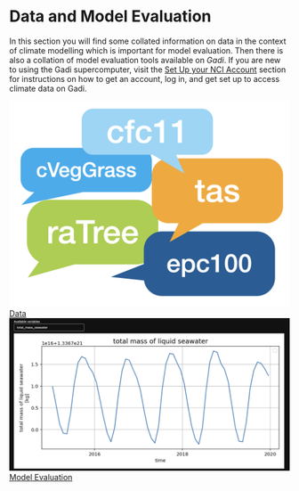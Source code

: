 #  Data and Model Evaluation 


In this section you will find some collated information on data in the context of climate modelling which is important for model evaluation. Then there is also a collation of model evaluation tools available on *Gadi*. If you are new to using the Gadi supercomputer, visit the [Set Up your NCI Account](/getting_started/set_up_nci_account) section for instructions on how to get an account, log in, and get set up to access climate data on Gadi.
<!--## Prerequisites

If you are new to MED and are wondering [*"What is Model Evaluation and Diagnostics about?"*](./model_evaluation_getting_started/index.md), we recommend you read our [Getting Started with MED page](./model_evaluation_getting_started/index.md): -->

<div class="card-container">
    <a href="data" class="vertical-card aspect-ratio1to1">
        <div class="card-image-container">
            <img src="../assets/model_evaluation/model_evaluation_variables.png" alt="Data" class="img-cover"></img>
        </div>
        <div class="card-text-container bold ">Data</div>
    </a>  
    <a href="evaluation_on_gadi" class="vertical-card aspect-ratio1to1">
        <div class="card-image-container">
            <img src="../assets/model_evaluation/live_diagnostics/tutorial_image_4.png" alt="Model Evaluation" class="img-cover" style="object-position: left;"></img>
        </div>
        <div class="card-text-container bold ">Model Evaluation</div>
    </a>
</div>

<!-- 
### Tools in development

For the evaluation and diagnosis of ACCESS climate models, the following tools are currently being setup:  

* Data format processing tools like APP4  
* An Evaluation Recipe Gallery with searching functionality  

While this work is in progress, you can refer to a collection of links to existing tools (not curated by ACCESS-NRI) in the [community tab](../community_resources/index.md). -->

<!-- 

<div class="card-container">
    <a href="./model_evaluation_getting_started/access_to_gadi_at_nci.md" class="vertical-card aspect-ratio1to1">
        <div class="card-image-container">
            <img src="..//assets/model_evaluation/Gadi-19-2.jpg" alt="Model Diagnostics"></img>
        </div>
        <div class="card-text-container bold">Model Diagnostics</div>
    </a>
    <a href="./model_evaluation_data_processing.md" class="vertical-card aspect-ratio1to1">
        <div class="card-image-container">
            <img src="../assets/model_evaluation/model_evaluation_formatting.jpg" alt="A picture visualising the conversion of data in text columns into a useful python xarray data format. Image credit: https://support.solarwinds.com and https://i.stack.imgur.com/" title="Image credit: https://support.solarwinds.com and https://i.stack.imgur.com/"></img>
        </div>
        <div class="card-text-container bold">Data Format Processing</div>
    </a>
    <a href="./model_evaluation_recipe_gallery.md" class="vertical-card aspect-ratio1to1">
        <div class="card-image-container">
            <img src="../assets/model_evaluation/model_evaluation_recipe.jpg" alt="A code snippet from the COSIMA documented recipes. Image credit: https://github.com/COSIMA/cosima-recipes" title="Image credit: https://github.com/COSIMA/cosima-recipes"></img>
        </div>
        <div class="card-text-container bold">Evaluation Recipe Gallery</div>
    </a>
</div> -->


<!-- THIS NEEDS TO BE DONE

## TBD: CMORisation

TBD: Raw data vs. curated data: CMORized vs. not! What does CMORized actually mean (look at ESMValTool documentation)?
TBD: Add APP4 to navigation (replace **Model Format Processing**?)
TBD: Tools to check if data is CMOR-compliant (raise issue)
TBD: Discuss with Dougie: How can we identify what is CMORized and what is not?

-->